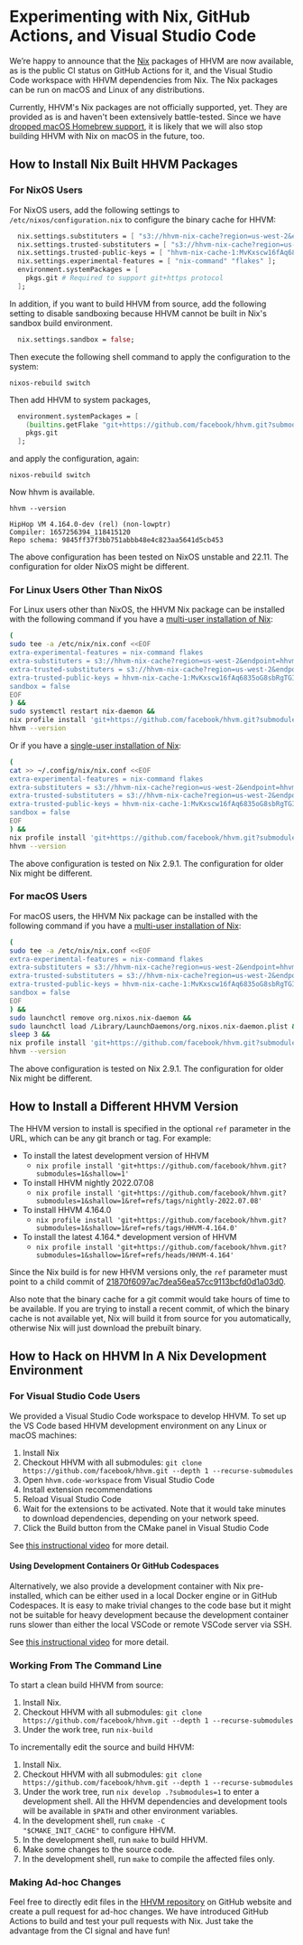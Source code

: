 # Experimenting with Nix, GitHub Actions, and Visual Studio Code

We’re happy to announce that the [Nix](https://nixos.org/) packages of HHVM are
now available, as is the public CI status on GitHub Actions for it, and the
Visual Studio Code workspace with HHVM dependencies from Nix. The Nix packages
can be run on macOS and Linux of any distributions.

Currently, HHVM's Nix packages are not officially supported, yet. They are
provided as is and haven't been extensively battle-tested. Since we have
[dropped macOS Homebrew
support](https://hhvm.com/blog/2022/06/17/deprecating-homebrew.html), it is
likely that we will also stop building HHVM with Nix on macOS in the future,
too.

## How to Install Nix Built HHVM Packages


### For NixOS Users

For NixOS users, add the following settings to `/etc/nixos/configuration.nix` to
configure the binary cache for HHVM:


``` nix
  nix.settings.substituters = [ "s3://hhvm-nix-cache?region=us-west-2&endpoint=hhvm-nix-cache.s3-accelerate.amazonaws.com" ];
  nix.settings.trusted-substituters = [ "s3://hhvm-nix-cache?region=us-west-2&endpoint=hhvm-nix-cache.s3-accelerate.amazonaws.com" ];
  nix.settings.trusted-public-keys = [ "hhvm-nix-cache-1:MvKxscw16fAq6835oG8sbRgTGITb+1xGfYNhs+ee4yo=" ];
  nix.settings.experimental-features = [ "nix-command" "flakes" ];
  environment.systemPackages = [
    pkgs.git # Required to support git+https protocol
  ];
```


In addition, if you want to build HHVM from source, add the following setting to
disable sandboxing because HHVM cannot be built in Nix's sandbox build
environment.


``` nix
  nix.settings.sandbox = false;
```


Then execute the following shell command to apply the configuration to the
system:


```
nixos-rebuild switch
```


Then add HHVM to system packages, 


``` nix
  environment.systemPackages = [
    (builtins.getFlake "git+https://github.com/facebook/hhvm.git?submodules=1&shallow=1&ref=refs/tags/nightly-2022.07.08").packages.x86_64-linux.default
    pkgs.git
  ];
```


and apply the configuration, again:


```
nixos-rebuild switch
```


Now hhvm is available.


```
hhvm --version
```



```
HipHop VM 4.164.0-dev (rel) (non-lowptr)
Compiler: 1657256394_118415120
Repo schema: 9845ff37f3bb751abbb48e4c823aa5641d5cb453
```


The above configuration has been tested on NixOS unstable and 22.11. The
configuration for older NixOS might be different.


### For Linux Users Other Than NixOS

For Linux users other than NixOS, the HHVM Nix package can be installed with the
following command if you have a [multi-user installation of
Nix](https://nixos.org/download.html#nix-install-linux):


``` bash
(
sudo tee -a /etc/nix/nix.conf <<EOF
extra-experimental-features = nix-command flakes
extra-substituters = s3://hhvm-nix-cache?region=us-west-2&endpoint=hhvm-nix-cache.s3-accelerate.amazonaws.com
extra-trusted-substituters = s3://hhvm-nix-cache?region=us-west-2&endpoint=hhvm-nix-cache.s3-accelerate.amazonaws.com
extra-trusted-public-keys = hhvm-nix-cache-1:MvKxscw16fAq6835oG8sbRgTGITb+1xGfYNhs+ee4yo=
sandbox = false
EOF
) &&
sudo systemctl restart nix-daemon &&
nix profile install 'git+https://github.com/facebook/hhvm.git?submodules=1&shallow=1&ref=refs/tags/nightly-2022.07.08' &&
hhvm --version
```


Or if you have a [single-user installation of
Nix](https://nixos.org/download.html#nix-install-linux):


``` bash
(
cat >> ~/.config/nix/nix.conf <<EOF
extra-experimental-features = nix-command flakes
extra-substituters = s3://hhvm-nix-cache?region=us-west-2&endpoint=hhvm-nix-cache.s3-accelerate.amazonaws.com
extra-trusted-substituters = s3://hhvm-nix-cache?region=us-west-2&endpoint=hhvm-nix-cache.s3-accelerate.amazonaws.com
extra-trusted-public-keys = hhvm-nix-cache-1:MvKxscw16fAq6835oG8sbRgTGITb+1xGfYNhs+ee4yo=
sandbox = false
EOF
) &&
nix profile install 'git+https://github.com/facebook/hhvm.git?submodules=1&shallow=1&ref=refs/tags/nightly-2022.07.08' &&
hhvm --version
```


The above configuration is tested on Nix 2.9.1. The configuration for older Nix
might be different.


### For macOS Users

For macOS users, the HHVM Nix package can be installed with the following
command if you have a [multi-user installation of
Nix](https://nixos.org/download.html#nix-install-macos):


``` bash
(
sudo tee -a /etc/nix/nix.conf <<EOF
extra-experimental-features = nix-command flakes
extra-substituters = s3://hhvm-nix-cache?region=us-west-2&endpoint=hhvm-nix-cache.s3-accelerate.amazonaws.com
extra-trusted-substituters = s3://hhvm-nix-cache?region=us-west-2&endpoint=hhvm-nix-cache.s3-accelerate.amazonaws.com
extra-trusted-public-keys = hhvm-nix-cache-1:MvKxscw16fAq6835oG8sbRgTGITb+1xGfYNhs+ee4yo=
sandbox = false
EOF
) &&
sudo launchctl remove org.nixos.nix-daemon && 
sudo launchctl load /Library/LaunchDaemons/org.nixos.nix-daemon.plist &&
sleep 3 &&
nix profile install 'git+https://github.com/facebook/hhvm.git?submodules=1&shallow=1&ref=refs/tags/nightly-2022.07.08' &&
hhvm --version
```


The above configuration is tested on Nix 2.9.1. The configuration for older Nix
might be different.


## How to Install a Different HHVM Version

The HHVM version to install is specified in the optional `ref` parameter in the
URL, which can be any git branch or tag. For example:



* To install the latest development version of HHVM
    * `nix profile install
      'git+https://github.com/facebook/hhvm.git?submodules=1&shallow=1'`
* To install HHVM nightly 2022.07.08
    * `nix profile install
      'git+https://github.com/facebook/hhvm.git?submodules=1&shallow=1&ref=refs/tags/nightly-2022.07.08'`
* To install HHVM 4.164.0
    * `nix profile install
      'git+https://github.com/facebook/hhvm.git?submodules=1&shallow=1&ref=refs/tags/HHVM-4.164.0'`
* To install the latest 4.164.* development version of HHVM
    * `nix profile install
      'git+https://github.com/facebook/hhvm.git?submodules=1&shallow=1&ref=refs/heads/HHVM-4.164'`

Since the Nix build is for new HHVM versions only, the `ref` parameter must
point to a child commit of
[21870f6097ac7dea56ea57cc9113bcfd0d1a03d0](https://github.com/facebook/hhvm/commit/21870f6097ac7dea56ea57cc9113bcfd0d1a03d0).

Also note that the binary cache for a git commit would take hours of time to be
available. If you are trying to install a recent commit, of which the binary
cache is not available yet, Nix will build it from source for you automatically,
otherwise Nix will just download the prebuilt binary.


## How to Hack on HHVM In A Nix Development Environment


### For Visual Studio Code Users

We provided a Visual Studio Code workspace to develop HHVM. To set up the VS
Code based HHVM development environment on any Linux or macOS machines:



1. Install Nix
2. Checkout HHVM with all submodules: `git clone
   https://github.com/facebook/hhvm.git --depth 1 --recurse-submodules `
3. Open `hhvm.code-workspace` from Visual Studio Code
4. Install extension recommendations
5. Reload Visual Studio Code
6. Wait for the extensions to be activated. Note that it would take minutes to
   download dependencies, depending on your network speed.
7. Click the Build button from the CMake panel in Visual Studio Code

See [this instructional video](/static/videos/posts/vscode.mp4) for more detail.


#### Using Development Containers Or GitHub Codespaces

Alternatively, we also provide a development container with Nix pre-installed,
which can be either used in a local Docker engine or in GitHub Codespaces. It is
easy to make trivial changes to the code base but it might not be suitable for
heavy development because the development container runs slower than either the
local VSCode or remote VSCode server via SSH.

See [this instructional video](/static/videos/posts/github-codespaces.mp4) for
more detail.


### Working From The Command Line

To start a clean build HHVM from source:



1. Install Nix.
2. Checkout HHVM with all submodules: `git clone
   https://github.com/facebook/hhvm.git --depth 1 --recurse-submodules`
3. Under the work tree, run `nix-build`

To incrementally edit the source and build HHVM:



1. Install Nix.
2. Checkout HHVM with all submodules: `git clone
   https://github.com/facebook/hhvm.git --depth 1 --recurse-submodules`
3. Under the work tree, run `nix develop .?submodules=1` to
   enter a development shell. All the HHVM dependencies and development tools
   will be available in `$PATH` and other environment
   variables.
4. In the development shell, run <code>cmake -C "$CMAKE_INIT_CACHE"</code>
   to configure HHVM.
5. In the development shell, run <code>make</code> to build HHVM.
6. Make some changes to the source code.
7. In the development shell, run <code>make</code> to compile the affected files
   only.


### Making Ad-hoc Changes

Feel free to directly edit files in the [HHVM
repository](https://github.com/facebook/hhvm) on GitHub website and create a
pull request for ad-hoc changes. We have introduced GitHub Actions to build and
test your pull requests with Nix. Just take the advantage from the CI signal and
have fun!
